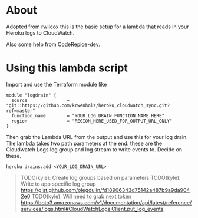 About
==========================

Adopted from [rwilcox](https://github.com/rwilcox/heroku_cloudwatch_sync) this is the
basic setup for a lambda that reads in your Heroku logs to CloudWatch.

Also some help from [CodeRepice-dev](https://github.com/CodeRecipe-dev/Heroku-log-AWS-cloudwatch).

Using this lambda script
=========================

Import and use the Terraform module like

```
module "logdrain" {
  source               = "git::https://github.com/krwenholz/heroku_cloudwatch_sync.git?ref=master"
  function_name        = "YOUR_LOG_DRAIN_FUNCTION_NAME_HERE"
  region               = "REGION_HERE_USED_FOR_OUTPUT_URL_ONLY"
}
```

Then grab the Lambda URL from the output and use this for your log drain.  The lambda
takes two path parameters at the end: these are the Cloudwatch Logs log group and log
stream to write events to. Decide on these.

```
heroku drains:add <YOUR_LOG_DRAIN_URL>
```

>  TODO(kyle): Create log groups based on parameters
>  TODO(kyle): Write to app specific log group https://gist.github.com/olegdulin/fd18906343d75142a487b9a9da9042e0
>  TODO(kyle): Will need to grab next token https://boto3.amazonaws.com/v1/documentation/api/latest/reference/services/logs.html#CloudWatchLogs.Client.put_log_events
